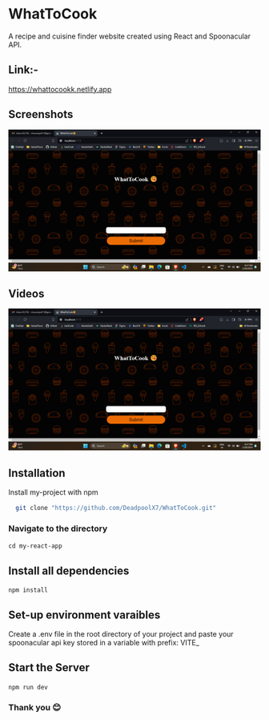 
# WhatToCook

A recipe and cuisine finder website created using React and Spoonacular API.
## Link:-
https://whattocookk.netlify.app

## Screenshots
![Image of website](https://github.com/DeadpoolX7/WhatToCook/blob/main/Screenshot%20(1).png)

## Videos
[![Video of website](https://github.com/DeadpoolX7/WhatToCook/blob/main/Screenshot%20(1).png)](https://github.com/DeadpoolX7/WhatToCook/blob/main/VID_20240227150157.mp4)

## Installation

Install my-project with npm

```bash
  git clone "https://github.com/DeadpoolX7/WhatToCook.git"

```
### Navigate to the directory
```
cd my-react-app
```    
## Install all dependencies
```
npm install
```

## Set-up environment varaibles

Create a .env file in the root directory of your project and paste your spoonacular api key stored in a variable with prefix:  VITE_

## Start the  Server
  ```
  npm run dev
```

### Thank you 😊
